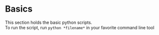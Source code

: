 # Basics

This section holds the basic python scripts.  
To run the script, run `python *filename*` in your favorite command line tool
